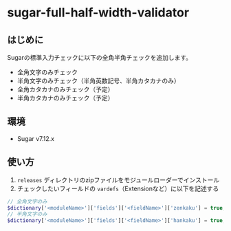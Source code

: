 # sugar-full-half-width-validator

## はじめに

Sugarの標準入力チェックに以下の全角半角チェックを追加します。

- 全角文字のみチェック
- 半角文字のみチェック（半角英数記号、半角カタカナのみ）
- 全角カタカナのみチェック（予定）
- 半角カタカナのみチェック（予定）

## 環境

- Sugar v7.12.x

## 使い方

1. `releases` ディレクトリのzipファイルをモジュールローダーでインストール
1. チェックしたいフィールドの `vardefs`（Extensionなど）に以下を記述する

```php
// 全角文字のみ
$dictionary['<moduleName>']['fields']['<fieldName>']['zenkaku'] = true;
// 半角文字のみ
$dictionary['<moduleName>']['fields']['<fieldName>']['hankaku'] = true;
```

